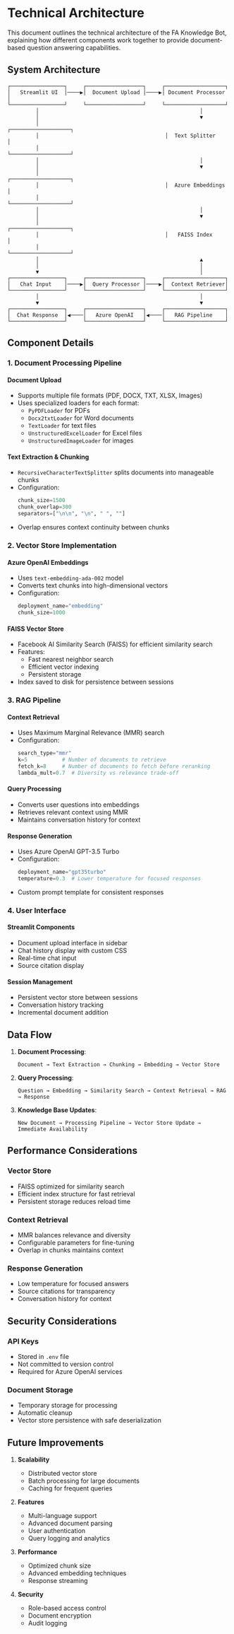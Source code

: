 # Technical Architecture

This document outlines the technical architecture of the FA Knowledge Bot, explaining how different components work together to provide document-based question answering capabilities.

## System Architecture

```
┌─────────────────┐     ┌──────────────────┐     ┌───────────────────┐
│   Streamlit UI  │────▶│  Document Upload │────▶│ Document Processor │
└─────────────────┘     └──────────────────┘     └───────────────────┘
         │                                                   │
         │                                                   ▼
         │                                        ┌───────────────────┐
         │                                        │  Text Splitter    │
         │                                        └───────────────────┘
         │                                                   │
         │                                                   ▼
         │                                        ┌───────────────────┐
         │                                        │  Azure Embeddings │
         │                                        └───────────────────┘
         │                                                   │
         │                                                   ▼
         │                                        ┌───────────────────┐
         │                                        │   FAISS Index     │
         │                                        └───────────────────┘
         │                                                   ▲
         │                                                   │
         ▼                                                   │
┌─────────────────┐     ┌──────────────────┐     ┌───────────────────┐
│   Chat Input    │────▶│  Query Processor │────▶│  Context Retriever│
└─────────────────┘     └──────────────────┘     └───────────────────┘
         │                                                   │
         ▼                                                   ▼
┌─────────────────┐     ┌──────────────────┐     ┌───────────────────┐
│  Chat Response  │◀────│   Azure OpenAI   │◀────│   RAG Pipeline    │
└─────────────────┘     └──────────────────┘     └───────────────────┘
```

## Component Details

### 1. Document Processing Pipeline

#### Document Upload
- Supports multiple file formats (PDF, DOCX, TXT, XLSX, Images)
- Uses specialized loaders for each format:
  - `PyPDFLoader` for PDFs
  - `Docx2txtLoader` for Word documents
  - `TextLoader` for text files
  - `UnstructuredExcelLoader` for Excel files
  - `UnstructuredImageLoader` for images

#### Text Extraction & Chunking
- `RecursiveCharacterTextSplitter` splits documents into manageable chunks
- Configuration:
  ```python
  chunk_size=1500
  chunk_overlap=300
  separators=["\n\n", "\n", " ", ""]
  ```
- Overlap ensures context continuity between chunks

### 2. Vector Store Implementation

#### Azure OpenAI Embeddings
- Uses `text-embedding-ada-002` model
- Converts text chunks into high-dimensional vectors
- Configuration:
  ```python
  deployment_name="embedding"
  chunk_size=1000
  ```

#### FAISS Vector Store
- Facebook AI Similarity Search (FAISS) for efficient similarity search
- Features:
  - Fast nearest neighbor search
  - Efficient vector indexing
  - Persistent storage
- Index saved to disk for persistence between sessions

### 3. RAG Pipeline

#### Context Retrieval
- Uses Maximum Marginal Relevance (MMR) search
- Configuration:
  ```python
  search_type="mmr"
  k=5           # Number of documents to retrieve
  fetch_k=8     # Number of documents to fetch before reranking
  lambda_mult=0.7  # Diversity vs relevance trade-off
  ```

#### Query Processing
- Converts user questions into embeddings
- Retrieves relevant context using MMR
- Maintains conversation history for context

#### Response Generation
- Uses Azure OpenAI GPT-3.5 Turbo
- Configuration:
  ```python
  deployment_name="gpt35turbo"
  temperature=0.3  # Lower temperature for focused responses
  ```
- Custom prompt template for consistent responses

### 4. User Interface

#### Streamlit Components
- Document upload interface in sidebar
- Chat history display with custom CSS
- Real-time chat input
- Source citation display

#### Session Management
- Persistent vector store between sessions
- Conversation history tracking
- Incremental document addition

## Data Flow

1. **Document Processing**:
   ```
   Document → Text Extraction → Chunking → Embedding → Vector Store
   ```

2. **Query Processing**:
   ```
   Question → Embedding → Similarity Search → Context Retrieval → RAG → Response
   ```

3. **Knowledge Base Updates**:
   ```
   New Document → Processing Pipeline → Vector Store Update → Immediate Availability
   ```

## Performance Considerations

### Vector Store
- FAISS optimized for similarity search
- Efficient index structure for fast retrieval
- Persistent storage reduces reload time

### Context Retrieval
- MMR balances relevance and diversity
- Configurable parameters for fine-tuning
- Overlap in chunks maintains context

### Response Generation
- Low temperature for focused answers
- Source citations for transparency
- Conversation history for context

## Security Considerations

### API Keys
- Stored in `.env` file
- Not committed to version control
- Required for Azure OpenAI services

### Document Storage
- Temporary storage for processing
- Automatic cleanup
- Vector store persistence with safe deserialization

## Future Improvements

1. **Scalability**
   - Distributed vector store
   - Batch processing for large documents
   - Caching for frequent queries

2. **Features**
   - Multi-language support
   - Advanced document parsing
   - User authentication
   - Query logging and analytics

3. **Performance**
   - Optimized chunk size
   - Advanced embedding techniques
   - Response streaming

4. **Security**
   - Role-based access control
   - Document encryption
   - Audit logging
